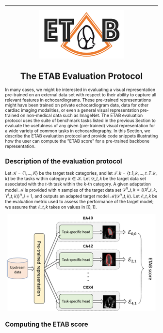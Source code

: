 ---------------

<p align="center">
  <img width="280" height="160" src="assets/etab_logo.png" />
</p>

<h1 align="center">
    <b> The ETAB Evaluation Protocol </b>
</h1>

In many cases, we might be interested in evaluating a visual representation pre-trained on an external data set with respect to their ability to capture all relevant features in echocardiograms. These pre-trained representations might have been trained on private echocardiogram data, data for other cardiac imaging modalities, or even a general visual representation pre-trained on non-medical data such as ImageNet. The ETAB evaluation protocol uses the suite of benchmark tasks listed in the previous Section to evaluate the usefulness of any given (pre-trained) visual representation for a wide variety of common tasks in echocardiography. In this Section, we describe the ETAB evaluation protocol and provide code snippets illustrating how the user can compute the "ETAB score" for a pre-trained backbone representation.


## Description of the evaluation protocol

Let $\mathcal{K} = \{1, \ldots, K\}$ be the target task categories, and let $\mathcal{T}\_k = \{t\_{1,k}, \ldots, t\_{T\_k,k}\}$ be the tasks within category $k \in \mathcal{K}$. Let $\mathcal{D}\_{t, k}$ be the target data set associated with the $t$-th task within the $k$-th category. A given adaptation model $\mathcal{M}$ is provided with $n$ samples of the target data set $\mathcal{D}^n\_{t, k} = \{(X^i\_{t, k}, Y^i\_{t, k})\}^n\_{i=1}$, and outputs an adapted target model $\mathcal{M}(\mathcal{D}^n\_{t, k})$. Let $\mathcal{E}\_{t,k}$ be the evaluation metric used to assess the performance of the target model; we assume that $\mathcal{E}\_{t,k}$ takes on values in $[0,1]$.

<p align="center">
  <img width="488" height="320" src="assets/ETABscore.png" />
</p>

## Computing the ETAB score
